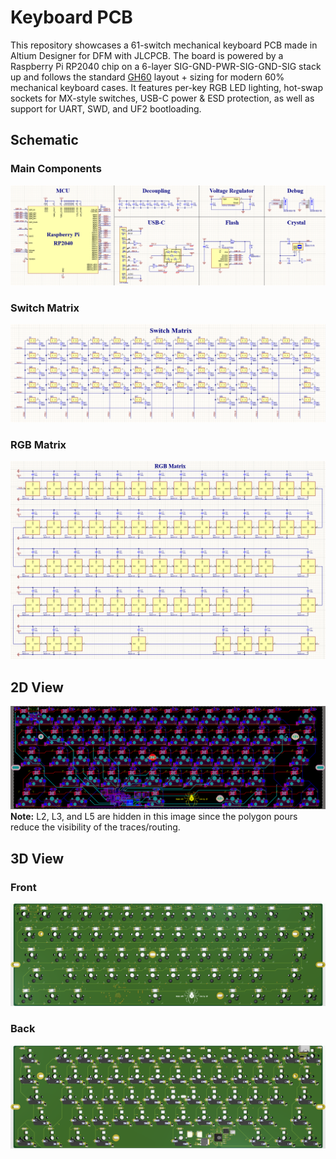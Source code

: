 # Keyboard PCB

This repository showcases a 61-switch mechanical keyboard PCB made in Altium Designer for DFM with JLCPCB. The board is powered by a Raspberry Pi RP2040 chip on a 6-layer SIG-GND-PWR-SIG-GND-SIG stack up and follows the standard [GH60](https://github.com/komar007/gh60) layout + sizing for modern 60% mechanical keyboard cases. It features per-key RGB LED lighting, hot-swap sockets for MX-style switches, USB-C power & ESD protection, as well as support for UART, SWD, and UF2 bootloading. 

## Schematic
### Main Components
![Main Components Schematic](images/main-components.png)
### Switch Matrix
![Switch Matrix Schematic](images/switch-matrix.png)
### RGB Matrix
![RGB Matrix Schematic](images/rgb-matrix.png)

## 2D View
![PCB 2D](images/2d-view.png)
**Note:** L2, L3, and L5 are hidden in this image since the polygon pours reduce the visibility of the traces/routing.

## 3D View
### Front
![3D View Front](images/3d-view-front.png)
### Back
![3D View Back](images/3d-view-back.png)
